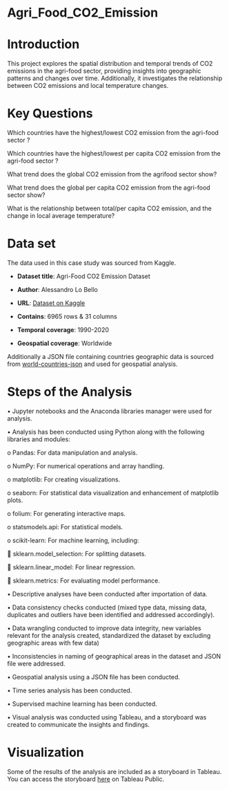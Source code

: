 # Agri_Food_CO2_Emission
# Introduction

This project explores the spatial distribution and temporal trends of CO2 emissions in the agri-food sector, providing insights into geographic patterns and changes over time. Additionally, it investigates the relationship between CO2 emissions and local temperature changes.

# Key Questions 

Which countries have the highest/lowest CO2 emission from the agri-food sector ?

Which countries have the highest/lowest per capita CO2 emission from the agri-food sector ?

What trend does the global CO2 emission from the agrifood sector show?

What trend does the global per capita CO2 emission from the agri-food sector show?

What is the relationship between total/per capita CO2 emission, and the change in local average temperature?


# Data set

The data used in this case study was sourced from Kaggle.
- **Dataset title**: Agri-Food CO2 Emission Dataset

- **Author**: Alessandro Lo Bello 

- **URL**: [Dataset on Kaggle](https://www.kaggle.com/datasets/alessandrolobello/agri-food-co2-emission-dataset-forecasting-ml/data)

- **Contains**: 6965 rows & 31 columns

- **Temporal coverage**: 1990-2020

- **Geospatial coverage**: Worldwide
    
Additionally a JSON file containing countries geographic data is sourced from [world-countries-json](https://www.kaggle.com/datasets/ktochylin/world-countries) and used for geospatial analysis. 

# Steps of the Analysis

•	Jupyter notebooks and the Anaconda libraries manager were used for analysis.

•	Analysis has been conducted using Python along with the following libraries and modules:

o	Pandas: For data manipulation and analysis.

o	NumPy: For numerical operations and array handling.

o	matplotlib: For creating visualizations.

o	seaborn: For statistical data visualization and enhancement of matplotlib plots.

o	folium: For generating interactive maps.

o	statsmodels.api: For statistical models.

o	scikit-learn: For machine learning, including:

	sklearn.model_selection: For splitting datasets.

	sklearn.linear_model: For linear regression.

	sklearn.metrics: For evaluating model performance.

•	Descriptive analyses have been conducted after importation of data.

•	Data consistency checks conducted (mixed type data, missing data, duplicates and outliers have been identified and addressed accordingly).

•	Data wrangling conducted to improve data integrity, new variables relevant for  the analysis created, standardized the dataset by excluding geographic areas with few data)

•	Inconsistencies in naming of geographical areas in the dataset and JSON file were addressed. 

•	Geospatial analysis using a JSON file has been conducted.

•	Time series analysis has been conducted.

•	Supervised machine learning has been conducted. 

•	Visual analysis was conducted using Tableau, and a storyboard was created to communicate the insights and findings.


# Visualization
Some of the results of the analysis are included as a storyboard in Tableau. You can access the storyboard 
[here](https://public.tableau.com/shared/5P3MHR3GB?:display_count=n&:origin=viz_share_link) on Tableau Public.







